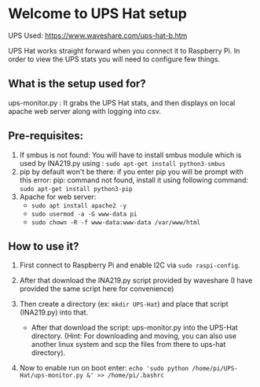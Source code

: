 # Welcome to UPS Hat setup

UPS Used: https://www.waveshare.com/ups-hat-b.htm

UPS Hat works straight forward when you connect it to Raspberry Pi. In order to view the UPS stats you will need to configure few things.

## What is the setup used for?

ups-monitor.py : It grabs the UPS Hat stats, and then displays on local apache web server along with logging into csv.

## Pre-requisites: 

1. If smbus is not found: You will have to install smbus module which is used by INA219.py using : ```sudo apt-get install python3-smbus```
2. pip by default won't be there: if you enter pip you will be prompt with this error: pip: command not found, install it using following command: ```sudo apt-get install python3-pip```
3. Apache for web server:
	* ```sudo apt install apache2 -y```
	* ```sudo usermod -a -G www-data pi```
	* ```sudo chown -R -f www-data:www-data /var/www/html```

## How to use it?

1. First connect to Raspberry Pi and enable I2C via ```sudo raspi-config```.

2. After that download the INA219.py script provided by waveshare (I have provided the same script here for convenience)

3. Then create a directory (ex: ```mkdir UPS-Hat```) and place that script (INA219.py) into that. 
   
   * After that download the script: ups-monitor.py into the UPS-Hat directory. (Hint: For downloading and moving, you can also use another linux system and scp the files from there to ups-hat directory).

4. Now to enable run on boot enter: ```echo 'sudo python /home/pi/UPS-Hat/ups-monitor.py &' >> /home/pi/.bashrc```

